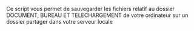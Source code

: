 Ce script vous permet de sauvegarder les fichiers relatif au dossier DOCUMENT, BUREAU ET TELECHARGEMENT de votre ordinateur sur un dossier partager dans votre serveur locale
